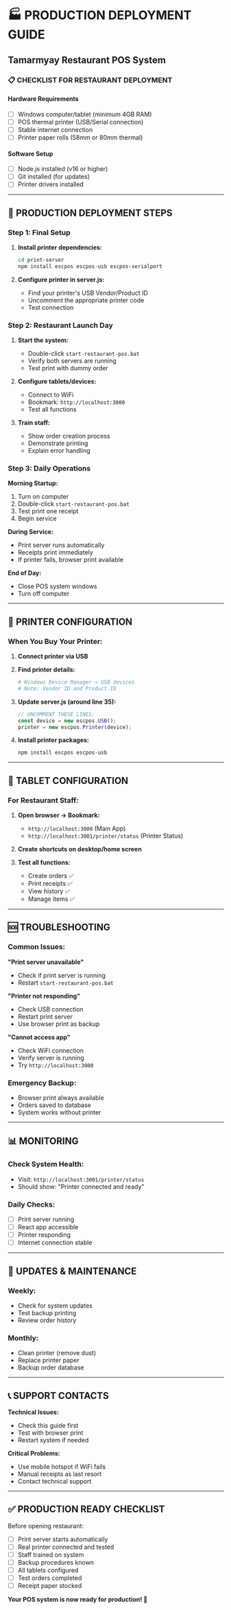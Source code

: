 # 🏭 PRODUCTION DEPLOYMENT GUIDE
## Tamarmyay Restaurant POS System

### 📋 CHECKLIST FOR RESTAURANT DEPLOYMENT

#### Hardware Requirements
- [ ] Windows computer/tablet (minimum 4GB RAM)
- [ ] POS thermal printer (USB/Serial connection)
- [ ] Stable internet connection
- [ ] Printer paper rolls (58mm or 80mm thermal)

#### Software Setup
- [ ] Node.js installed (v16 or higher)
- [ ] Git installed (for updates)
- [ ] Printer drivers installed

---

## 🚀 PRODUCTION DEPLOYMENT STEPS

### Step 1: Final Setup
1. **Install printer dependencies:**
   ```bash
   cd print-server
   npm install escpos escpos-usb escpos-serialport
   ```

2. **Configure printer in server.js:**
   - Find your printer's USB Vendor/Product ID
   - Uncomment the appropriate printer code
   - Test connection

### Step 2: Restaurant Launch Day

1. **Start the system:**
   - Double-click `start-restaurant-pos.bat`
   - Verify both servers are running
   - Test print with dummy order

2. **Configure tablets/devices:**
   - Connect to WiFi
   - Bookmark: `http://localhost:3000`
   - Test all functions

3. **Train staff:**
   - Show order creation process
   - Demonstrate printing
   - Explain error handling

### Step 3: Daily Operations

**Morning Startup:**
1. Turn on computer
2. Double-click `start-restaurant-pos.bat`
3. Test print one receipt
4. Begin service

**During Service:**
- Print server runs automatically
- Receipts print immediately
- If printer fails, browser print available

**End of Day:**
- Close POS system windows
- Turn off computer

---

## 🔧 PRINTER CONFIGURATION

### When You Buy Your Printer:

1. **Connect printer via USB**
2. **Find printer details:**
   ```bash
   # Windows Device Manager → USB devices
   # Note: Vendor ID and Product ID
   ```

3. **Update server.js (around line 35):**
   ```javascript
   // UNCOMMENT THESE LINES:
   const device = new escpos.USB();
   printer = new escpos.Printer(device);
   ```

4. **Install printer packages:**
   ```bash
   npm install escpos escpos-usb
   ```

---

## 📱 TABLET CONFIGURATION

### For Restaurant Staff:

1. **Open browser → Bookmark:**
   - `http://localhost:3000` (Main App)
   - `http://localhost:3001/printer/status` (Printer Status)

2. **Create shortcuts on desktop/home screen**

3. **Test all functions:**
   - Create orders ✅
   - Print receipts ✅
   - View history ✅
   - Manage items ✅

---

## 🆘 TROUBLESHOOTING

### Common Issues:

**"Print server unavailable"**
- Check if print server is running
- Restart `start-restaurant-pos.bat`

**"Printer not responding"**
- Check USB connection
- Restart print server
- Use browser print as backup

**"Cannot access app"**
- Check WiFi connection
- Verify server is running
- Try `http://localhost:3000`

### Emergency Backup:
- Browser print always available
- Orders saved to database
- System works without printer

---

## 📊 MONITORING

### Check System Health:
- Visit: `http://localhost:3001/printer/status`
- Should show: "Printer connected and ready"

### Daily Checks:
- [ ] Print server running
- [ ] React app accessible
- [ ] Printer responding
- [ ] Internet connection stable

---

## 🔄 UPDATES & MAINTENANCE

### Weekly:
- Check for system updates
- Test backup printing
- Review order history

### Monthly:
- Clean printer (remove dust)
- Replace printer paper
- Backup order database

---

## 📞 SUPPORT CONTACTS

**Technical Issues:**
- Check this guide first
- Test with browser print
- Restart system if needed

**Critical Problems:**
- Use mobile hotspot if WiFi fails
- Manual receipts as last resort
- Contact technical support

---

## ✅ PRODUCTION READY CHECKLIST

Before opening restaurant:
- [ ] Print server starts automatically
- [ ] Real printer connected and tested
- [ ] Staff trained on system
- [ ] Backup procedures known
- [ ] All tablets configured
- [ ] Test orders completed
- [ ] Receipt paper stocked

**Your POS system is now ready for production! 🎉**
